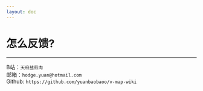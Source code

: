 ```yaml
---
layout: doc
---
```

# 怎么反馈?
---

B站：```天府盐煎肉``` <br/>
邮箱：```hodge.yuan@hotmail.com```  
Github: ``https://github.com/yuanbaobaoo/v-map-wiki``